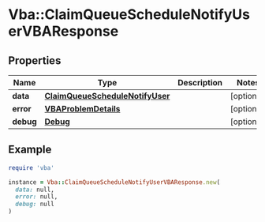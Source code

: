 # Vba::ClaimQueueScheduleNotifyUserVBAResponse

## Properties

| Name | Type | Description | Notes |
| ---- | ---- | ----------- | ----- |
| **data** | [**ClaimQueueScheduleNotifyUser**](ClaimQueueScheduleNotifyUser.md) |  | [optional] |
| **error** | [**VBAProblemDetails**](VBAProblemDetails.md) |  | [optional] |
| **debug** | [**Debug**](Debug.md) |  | [optional] |

## Example

```ruby
require 'vba'

instance = Vba::ClaimQueueScheduleNotifyUserVBAResponse.new(
  data: null,
  error: null,
  debug: null
)
```

